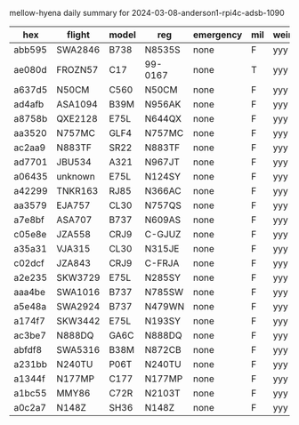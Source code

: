 mellow-hyena daily summary for 2024-03-08-anderson1-rpi4c-adsb-1090

|hex|flight|model|reg|emergency|mil|weirdo|
|--|--|--|--|--|--|--|
|abb595|SWA2846|B738|N8535S|none|F|yyy|
|ae080d|FROZN57|C17|99-0167|none|T|yyy|
|a637d5|N50CM|C560|N50CM|none|F|yyy|
|ad4afb|ASA1094|B39M|N956AK|none|F|yyy|
|a8758b|QXE2128|E75L|N644QX|none|F|yyy|
|aa3520|N757MC|GLF4|N757MC|none|F|yyy|
|ac2aa9|N883TF|SR22|N883TF|none|F|yyy|
|ad7701|JBU534|A321|N967JT|none|F|yyy|
|a06435|unknown|E75L|N124SY|none|F|yyy|
|a42299|TNKR163|RJ85|N366AC|none|F|yyy|
|aa3579|EJA757|CL30|N757QS|none|F|yyy|
|a7e8bf|ASA707|B737|N609AS|none|F|yyy|
|c05e8e|JZA558|CRJ9|C-GJUZ|none|F|yyy|
|a35a31|VJA315|CL30|N315JE|none|F|yyy|
|c02dcf|JZA843|CRJ9|C-FRJA|none|F|yyy|
|a2e235|SKW3729|E75L|N285SY|none|F|yyy|
|aaa4be|SWA1016|B737|N785SW|none|F|yyy|
|a5e48a|SWA2924|B737|N479WN|none|F|yyy|
|a174f7|SKW3442|E75L|N193SY|none|F|yyy|
|ac3be7|N888DQ|GA6C|N888DQ|none|F|yyy|
|abfdf8|SWA5316|B38M|N872CB|none|F|yyy|
|a231bb|N240TU|P06T|N240TU|none|F|yyy|
|a1344f|N177MP|C177|N177MP|none|F|yyy|
|a1bc55|MMY86|C72R|N2103T|none|F|yyy|
|a0c2a7|N148Z|SH36|N148Z|none|F|yyy|
